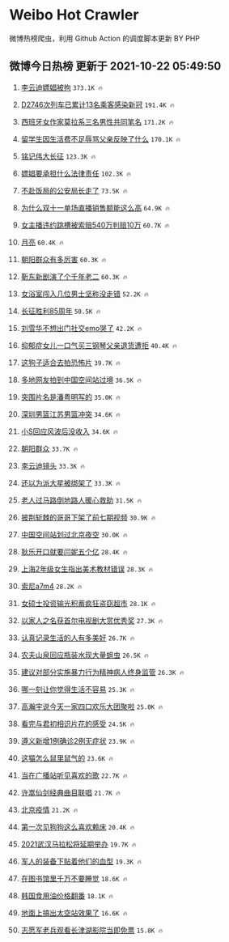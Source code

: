 # Weibo Hot Crawler 



微博热榜爬虫，利用 Github Action 的调度脚本更新 BY PHP 


## 微博今日热榜 更新于 2021-10-22 05:49:50 
1. [李云迪嫖娼被拘](https://s.weibo.com/weibo?q=%23%E6%9D%8E%E4%BA%91%E8%BF%AA%E5%AB%96%E5%A8%BC%E8%A2%AB%E6%8B%98%23&Refer=top) `373.1K 🔥` 

1. [D2746次列车已累计13名乘客感染新冠](https://s.weibo.com/weibo?q=%23D2746%E6%AC%A1%E5%88%97%E8%BD%A6%E5%B7%B2%E7%B4%AF%E8%AE%A113%E5%90%8D%E4%B9%98%E5%AE%A2%E6%84%9F%E6%9F%93%E6%96%B0%E5%86%A0%23&Refer=top) `191.4K 🔥` 

1. [西班牙女作家莫拉系三名男性共同笔名](https://s.weibo.com/weibo?q=%23%E8%A5%BF%E7%8F%AD%E7%89%99%E5%A5%B3%E4%BD%9C%E5%AE%B6%E8%8E%AB%E6%8B%89%E7%B3%BB%E4%B8%89%E5%90%8D%E7%94%B7%E6%80%A7%E5%85%B1%E5%90%8C%E7%AC%94%E5%90%8D%23&Refer=top) `171.2K 🔥` 

1. [留学生因生活费不足辱骂父亲反映了什么](https://s.weibo.com/weibo?q=%23%E7%95%99%E5%AD%A6%E7%94%9F%E5%9B%A0%E7%94%9F%E6%B4%BB%E8%B4%B9%E4%B8%8D%E8%B6%B3%E8%BE%B1%E9%AA%82%E7%88%B6%E4%BA%B2%E5%8F%8D%E6%98%A0%E4%BA%86%E4%BB%80%E4%B9%88%23&Refer=top) `170.1K 🔥` 

1. [铭记伟大长征](https://s.weibo.com/weibo?q=%23%E9%93%AD%E8%AE%B0%E4%BC%9F%E5%A4%A7%E9%95%BF%E5%BE%81%23&Refer=top) `123.3K 🔥` 

1. [嫖娼要承担什么法律责任](https://s.weibo.com/weibo?q=%23%E5%AB%96%E5%A8%BC%E8%A6%81%E6%89%BF%E6%8B%85%E4%BB%80%E4%B9%88%E6%B3%95%E5%BE%8B%E8%B4%A3%E4%BB%BB%23&Refer=top) `102.3K 🔥` 

1. [不赴饭局的公安局长走了](https://s.weibo.com/weibo?q=%23%E4%B8%8D%E8%B5%B4%E9%A5%AD%E5%B1%80%E7%9A%84%E5%85%AC%E5%AE%89%E5%B1%80%E9%95%BF%E8%B5%B0%E4%BA%86%23&Refer=top) `73.5K 🔥` 

1. [为什么双十一单场直播销售额能这么高](https://s.weibo.com/weibo?q=%23%E4%B8%BA%E4%BB%80%E4%B9%88%E5%8F%8C%E5%8D%81%E4%B8%80%E5%8D%95%E5%9C%BA%E7%9B%B4%E6%92%AD%E9%94%80%E5%94%AE%E9%A2%9D%E8%83%BD%E8%BF%99%E4%B9%88%E9%AB%98%23&Refer=top) `64.9K 🔥` 

1. [女主播违约跳槽被索赔540万判赔10万](https://s.weibo.com/weibo?q=%23%E5%A5%B3%E4%B8%BB%E6%92%AD%E8%BF%9D%E7%BA%A6%E8%B7%B3%E6%A7%BD%E8%A2%AB%E7%B4%A2%E8%B5%94540%E4%B8%87%E5%88%A4%E8%B5%9410%E4%B8%87%23&Refer=top) `60.7K 🔥` 

1. [月亮](https://s.weibo.com/weibo?q=%E6%9C%88%E4%BA%AE&Refer=top) `60.4K 🔥` 

1. [朝阳群众有多厉害](https://s.weibo.com/weibo?q=%23%E6%9C%9D%E9%98%B3%E7%BE%A4%E4%BC%97%E6%9C%89%E5%A4%9A%E5%8E%89%E5%AE%B3%23&Refer=top) `60.3K 🔥` 

1. [靳东新剧演了个千年老二](https://s.weibo.com/weibo?q=%23%E9%9D%B3%E4%B8%9C%E6%96%B0%E5%89%A7%E6%BC%94%E4%BA%86%E4%B8%AA%E5%8D%83%E5%B9%B4%E8%80%81%E4%BA%8C%23&Refer=top) `60.3K 🔥` 

1. [女浴室闯入几位男士坚称没走错](https://s.weibo.com/weibo?q=%23%E5%A5%B3%E6%B5%B4%E5%AE%A4%E9%97%AF%E5%85%A5%E5%87%A0%E4%BD%8D%E7%94%B7%E5%A3%AB%E5%9D%9A%E7%A7%B0%E6%B2%A1%E8%B5%B0%E9%94%99%23&Refer=top) `52.2K 🔥` 

1. [长征胜利85周年](https://s.weibo.com/weibo?q=%23%E9%95%BF%E5%BE%81%E8%83%9C%E5%88%A985%E5%91%A8%E5%B9%B4%23&Refer=top) `50.5K 🔥` 

1. [刘雪华不想出门社交emo哭了](https://s.weibo.com/weibo?q=%23%E5%88%98%E9%9B%AA%E5%8D%8E%E4%B8%8D%E6%83%B3%E5%87%BA%E9%97%A8%E7%A4%BE%E4%BA%A4emo%E5%93%AD%E4%BA%86%23&Refer=top) `42.2K 🔥` 

1. [抑郁症女儿一口气买三钢琴父亲退货遭拒](https://s.weibo.com/weibo?q=%23%E6%8A%91%E9%83%81%E7%97%87%E5%A5%B3%E5%84%BF%E4%B8%80%E5%8F%A3%E6%B0%94%E4%B9%B0%E4%B8%89%E9%92%A2%E7%90%B4%E7%88%B6%E4%BA%B2%E9%80%80%E8%B4%A7%E9%81%AD%E6%8B%92%23&Refer=top) `40.4K 🔥` 

1. [这狗子适合去拍恐怖片](https://s.weibo.com/weibo?q=%23%E8%BF%99%E7%8B%97%E5%AD%90%E9%80%82%E5%90%88%E5%8E%BB%E6%8B%8D%E6%81%90%E6%80%96%E7%89%87%23&Refer=top) `39.7K 🔥` 

1. [多地网友拍到中国空间站过境](https://s.weibo.com/weibo?q=%23%E5%A4%9A%E5%9C%B0%E7%BD%91%E5%8F%8B%E6%8B%8D%E5%88%B0%E4%B8%AD%E5%9B%BD%E7%A9%BA%E9%97%B4%E7%AB%99%E8%BF%87%E5%A2%83%23&Refer=top) `36.5K 🔥` 

1. [突围片名是潘粤明写的](https://s.weibo.com/weibo?q=%23%E7%AA%81%E5%9B%B4%E7%89%87%E5%90%8D%E6%98%AF%E6%BD%98%E7%B2%A4%E6%98%8E%E5%86%99%E7%9A%84%23&Refer=top) `35.0K 🔥` 

1. [深圳男篮江苏男篮冲突](https://s.weibo.com/weibo?q=%23%E6%B7%B1%E5%9C%B3%E7%94%B7%E7%AF%AE%E6%B1%9F%E8%8B%8F%E7%94%B7%E7%AF%AE%E5%86%B2%E7%AA%81%23&Refer=top) `34.6K 🔥` 

1. [小S回应风波后没收入](https://s.weibo.com/weibo?q=%23%E5%B0%8FS%E5%9B%9E%E5%BA%94%E9%A3%8E%E6%B3%A2%E5%90%8E%E6%B2%A1%E6%94%B6%E5%85%A5%23&Refer=top) `34.6K 🔥` 

1. [朝阳群众](https://s.weibo.com/weibo?q=%E6%9C%9D%E9%98%B3%E7%BE%A4%E4%BC%97&Refer=top) `33.7K 🔥` 

1. [李云迪镜头](https://s.weibo.com/weibo?q=%23%E6%9D%8E%E4%BA%91%E8%BF%AA%E9%95%9C%E5%A4%B4%23&Refer=top) `33.3K 🔥` 

1. [还以为派大星被绑架了](https://s.weibo.com/weibo?q=%23%E8%BF%98%E4%BB%A5%E4%B8%BA%E6%B4%BE%E5%A4%A7%E6%98%9F%E8%A2%AB%E7%BB%91%E6%9E%B6%E4%BA%86%23&Refer=top) `33.3K 🔥` 

1. [老人过马路倒地路人暖心救助](https://s.weibo.com/weibo?q=%23%E8%80%81%E4%BA%BA%E8%BF%87%E9%A9%AC%E8%B7%AF%E5%80%92%E5%9C%B0%E8%B7%AF%E4%BA%BA%E6%9A%96%E5%BF%83%E6%95%91%E5%8A%A9%23&Refer=top) `31.5K 🔥` 

1. [披荆斩棘的哥哥下架了前七期视频](https://s.weibo.com/weibo?q=%23%E6%8A%AB%E8%8D%86%E6%96%A9%E6%A3%98%E7%9A%84%E5%93%A5%E5%93%A5%E4%B8%8B%E6%9E%B6%E4%BA%86%E5%89%8D%E4%B8%83%E6%9C%9F%E8%A7%86%E9%A2%91%23&Refer=top) `30.9K 🔥` 

1. [中国空间站划过北京夜空](https://s.weibo.com/weibo?q=%23%E4%B8%AD%E5%9B%BD%E7%A9%BA%E9%97%B4%E7%AB%99%E5%88%92%E8%BF%87%E5%8C%97%E4%BA%AC%E5%A4%9C%E7%A9%BA%23&Refer=top) `30.0K 🔥` 

1. [耿乐开口就要闫妮五个亿](https://s.weibo.com/weibo?q=%23%E8%80%BF%E4%B9%90%E5%BC%80%E5%8F%A3%E5%B0%B1%E8%A6%81%E9%97%AB%E5%A6%AE%E4%BA%94%E4%B8%AA%E4%BA%BF%23&Refer=top) `28.4K 🔥` 

1. [上海2年级女生指出美术教材错误](https://s.weibo.com/weibo?q=%23%E4%B8%8A%E6%B5%B72%E5%B9%B4%E7%BA%A7%E5%A5%B3%E7%94%9F%E6%8C%87%E5%87%BA%E7%BE%8E%E6%9C%AF%E6%95%99%E6%9D%90%E9%94%99%E8%AF%AF%23&Refer=top) `28.3K 🔥` 

1. [索尼a7m4](https://s.weibo.com/weibo?q=%E7%B4%A2%E5%B0%BCa7m4&Refer=top) `28.2K 🔥` 

1. [女硕士投资输光积蓄疯狂盗窃超市](https://s.weibo.com/weibo?q=%23%E5%A5%B3%E7%A1%95%E5%A3%AB%E6%8A%95%E8%B5%84%E8%BE%93%E5%85%89%E7%A7%AF%E8%93%84%E7%96%AF%E7%8B%82%E7%9B%97%E7%AA%83%E8%B6%85%E5%B8%82%23&Refer=top) `28.1K 🔥` 

1. [以家人之名获首尔电视剧大赏优秀奖](https://s.weibo.com/weibo?q=%23%E4%BB%A5%E5%AE%B6%E4%BA%BA%E4%B9%8B%E5%90%8D%E8%8E%B7%E9%A6%96%E5%B0%94%E7%94%B5%E8%A7%86%E5%89%A7%E5%A4%A7%E8%B5%8F%E4%BC%98%E7%A7%80%E5%A5%96%23&Refer=top) `27.3K 🔥` 

1. [认真记录生活的人有多美好](https://s.weibo.com/weibo?q=%23%E8%AE%A4%E7%9C%9F%E8%AE%B0%E5%BD%95%E7%94%9F%E6%B4%BB%E7%9A%84%E4%BA%BA%E6%9C%89%E5%A4%9A%E7%BE%8E%E5%A5%BD%23&Refer=top) `26.7K 🔥` 

1. [农夫山泉回应瓶装水现大量蛆虫](https://s.weibo.com/weibo?q=%23%E5%86%9C%E5%A4%AB%E5%B1%B1%E6%B3%89%E5%9B%9E%E5%BA%94%E7%93%B6%E8%A3%85%E6%B0%B4%E7%8E%B0%E5%A4%A7%E9%87%8F%E8%9B%86%E8%99%AB%23&Refer=top) `26.5K 🔥` 

1. [建议对部分实施暴力行为精神病人终身监管](https://s.weibo.com/weibo?q=%23%E5%BB%BA%E8%AE%AE%E5%AF%B9%E9%83%A8%E5%88%86%E5%AE%9E%E6%96%BD%E6%9A%B4%E5%8A%9B%E8%A1%8C%E4%B8%BA%E7%B2%BE%E7%A5%9E%E7%97%85%E4%BA%BA%E7%BB%88%E8%BA%AB%E7%9B%91%E7%AE%A1%23&Refer=top) `26.3K 🔥` 

1. [哪一刻让你觉得生活不容易](https://s.weibo.com/weibo?q=%23%E5%93%AA%E4%B8%80%E5%88%BB%E8%AE%A9%E4%BD%A0%E8%A7%89%E5%BE%97%E7%94%9F%E6%B4%BB%E4%B8%8D%E5%AE%B9%E6%98%93%23&Refer=top) `25.3K 🔥` 

1. [高瀚宇说今天一家四口欢乐大团聚啦](https://s.weibo.com/weibo?q=%23%E9%AB%98%E7%80%9A%E5%AE%87%E8%AF%B4%E4%BB%8A%E5%A4%A9%E4%B8%80%E5%AE%B6%E5%9B%9B%E5%8F%A3%E6%AC%A2%E4%B9%90%E5%A4%A7%E5%9B%A2%E8%81%9A%E5%95%A6%23&Refer=top) `25.0K 🔥` 

1. [看完与君初相识片花的感受](https://s.weibo.com/weibo?q=%23%E7%9C%8B%E5%AE%8C%E4%B8%8E%E5%90%9B%E5%88%9D%E7%9B%B8%E8%AF%86%E7%89%87%E8%8A%B1%E7%9A%84%E6%84%9F%E5%8F%97%23&Refer=top) `24.5K 🔥` 

1. [遵义新增1例确诊2例无症状](https://s.weibo.com/weibo?q=%23%E9%81%B5%E4%B9%89%E6%96%B0%E5%A2%9E1%E4%BE%8B%E7%A1%AE%E8%AF%8A2%E4%BE%8B%E6%97%A0%E7%97%87%E7%8A%B6%23&Refer=top) `23.9K 🔥` 

1. [这猫怎么鼠里鼠气的](https://s.weibo.com/weibo?q=%23%E8%BF%99%E7%8C%AB%E6%80%8E%E4%B9%88%E9%BC%A0%E9%87%8C%E9%BC%A0%E6%B0%94%E7%9A%84%23&Refer=top) `23.6K 🔥` 

1. [当在广播站听见喜欢的歌](https://s.weibo.com/weibo?q=%23%E5%BD%93%E5%9C%A8%E5%B9%BF%E6%92%AD%E7%AB%99%E5%90%AC%E8%A7%81%E5%96%9C%E6%AC%A2%E7%9A%84%E6%AD%8C%23&Refer=top) `22.7K 🔥` 

1. [许嵩仙剑经典曲目联唱](https://s.weibo.com/weibo?q=%23%E8%AE%B8%E5%B5%A9%E4%BB%99%E5%89%91%E7%BB%8F%E5%85%B8%E6%9B%B2%E7%9B%AE%E8%81%94%E5%94%B1%23&Refer=top) `21.7K 🔥` 

1. [北京疫情](https://s.weibo.com/weibo?q=%23%E5%8C%97%E4%BA%AC%E7%96%AB%E6%83%85%23&Refer=top) `21.2K 🔥` 

1. [第一次见狗狗这么喜欢赖床](https://s.weibo.com/weibo?q=%23%E7%AC%AC%E4%B8%80%E6%AC%A1%E8%A7%81%E7%8B%97%E7%8B%97%E8%BF%99%E4%B9%88%E5%96%9C%E6%AC%A2%E8%B5%96%E5%BA%8A%23&Refer=top) `20.4K 🔥` 

1. [2021武汉马拉松将延期举办](https://s.weibo.com/weibo?q=%232021%E6%AD%A6%E6%B1%89%E9%A9%AC%E6%8B%89%E6%9D%BE%E5%B0%86%E5%BB%B6%E6%9C%9F%E4%B8%BE%E5%8A%9E%23&Refer=top) `19.7K 🔥` 

1. [军人的装备下贴着他们的血型](https://s.weibo.com/weibo?q=%23%E5%86%9B%E4%BA%BA%E7%9A%84%E8%A3%85%E5%A4%87%E4%B8%8B%E8%B4%B4%E7%9D%80%E4%BB%96%E4%BB%AC%E7%9A%84%E8%A1%80%E5%9E%8B%23&Refer=top) `19.3K 🔥` 

1. [在图书馆里千万不要睡觉](https://s.weibo.com/weibo?q=%23%E5%9C%A8%E5%9B%BE%E4%B9%A6%E9%A6%86%E9%87%8C%E5%8D%83%E4%B8%87%E4%B8%8D%E8%A6%81%E7%9D%A1%E8%A7%89%23&Refer=top) `18.6K 🔥` 

1. [韩国食用油价格翻番](https://s.weibo.com/weibo?q=%23%E9%9F%A9%E5%9B%BD%E9%A3%9F%E7%94%A8%E6%B2%B9%E4%BB%B7%E6%A0%BC%E7%BF%BB%E7%95%AA%23&Refer=top) `18.1K 🔥` 

1. [地面上搞出太空站效果了](https://s.weibo.com/weibo?q=%23%E5%9C%B0%E9%9D%A2%E4%B8%8A%E6%90%9E%E5%87%BA%E5%A4%AA%E7%A9%BA%E7%AB%99%E6%95%88%E6%9E%9C%E4%BA%86%23&Refer=top) `16.6K 🔥` 

1. [志愿军老兵观看长津湖影院当即免票](https://s.weibo.com/weibo?q=%23%E5%BF%97%E6%84%BF%E5%86%9B%E8%80%81%E5%85%B5%E8%A7%82%E7%9C%8B%E9%95%BF%E6%B4%A5%E6%B9%96%E5%BD%B1%E9%99%A2%E5%BD%93%E5%8D%B3%E5%85%8D%E7%A5%A8%23&Refer=top) `15.8K 🔥` 

